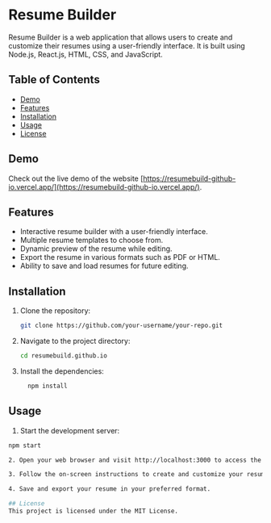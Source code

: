 # Resume Builder

Resume Builder is a web application that allows users to create and customize their resumes using a user-friendly interface. It is built using Node.js, React.js, HTML, CSS, and JavaScript.

## Table of Contents
- [Demo](#demo)
- [Features](#features)
- [Installation](#installation)
- [Usage](#usage)
- [License](#license)

## Demo

Check out the live demo of the website [https://resumebuild-github-io.vercel.app/](https://resumebuild-github-io.vercel.app/).

## Features

- Interactive resume builder with a user-friendly interface.
- Multiple resume templates to choose from.
- Dynamic preview of the resume while editing.
- Export the resume in various formats such as PDF or HTML.
- Ability to save and load resumes for future editing.

## Installation

1. Clone the repository:

   ```bash
   git clone https://github.com/your-username/your-repo.git

2. Navigate to the project directory:
    ```bash
   cd resumebuild.github.io

4. Install the dependencies:
   ```bash
     npm install

## Usage

1. Start the development server:

```bash
npm start

2. Open your web browser and visit http://localhost:3000 to access the Resume Builder.

3. Follow the on-screen instructions to create and customize your resume.

4. Save and export your resume in your preferred format.

## License
This project is licensed under the MIT License.
